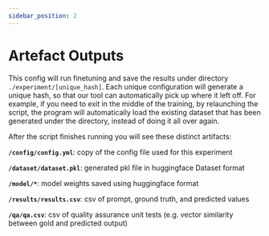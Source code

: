 ```yaml
---
sidebar_position: 2
---
```


# Artefact Outputs

This config will run finetuning and save the results under directory `./experiment/[unique_hash]`. Each unique configuration will generate a unique hash, so that our tool can automatically pick up where it left off. For example, if you need to exit in the middle of the training, by relaunching the script, the program will automatically load the existing dataset that has been generated under the directory, instead of doing it all over again.

After the script finishes running you will see these distinct artifacts:

**`/config/config.yml`**: copy of the config file used for this experiment

**`/dataset/dataset.pkl`**: generated pkl file in huggingface Dataset format

**`/model/*`**: model weights saved using huggingface format

**`/results/results.csv`**: csv of prompt, ground truth, and predicted values

**`/qa/qa.csv`**: csv of quality assurance unit tests (e.g. vector similarity between gold and predicted output)
